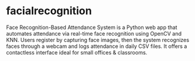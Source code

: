 # facialrecognition
Face Recognition-Based Attendance System is a Python web app that automates attendance via real-time face recognition using OpenCV and KNN. Users register by capturing face images, then the system recognizes faces through a webcam and logs attendance in daily CSV files. It offers a contactless interface ideal for small offices &amp; classrooms.
